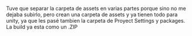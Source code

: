 Tuve que separar la carpeta de assets en varias partes porque sino no me dejaba subirlo, pero crean una carpeta de assets y ya tienen todo para unity, ya que les pasé tambien la carpeta de Proyect Settings y packages. La build ya esta como un .ZIP
